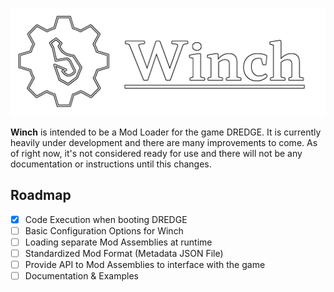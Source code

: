 ![Winch](./Resources/Banner.png)

**Winch** is intended to be a Mod Loader for the game DREDGE. It is currently heavily under development and there are many improvements to come. As of right now, it's not considered ready for use and there will not be any documentation or instructions until this changes.

## Roadmap

- [x] Code Execution when booting DREDGE
- [ ] Basic Configuration Options for Winch
- [ ] Loading separate Mod Assemblies at runtime
- [ ] Standardized Mod Format (Metadata JSON File)
- [ ] Provide API to Mod Assemblies to interface with the game
- [ ] Documentation & Examples